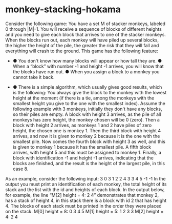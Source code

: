 # monkey-stacking-hokama

Consider the following game: 
You have a set M of stacker monkeys, labeled 0 through |M|-1. 
You will receive a sequence of blocks of different heights and you need to give each block that arrives to one of the stacker monkeys. When the blocks run out, each monkey will have piled up several blocks, the higher the height of the pile, the greater the risk that they will fall and everything will crash to the ground. This game has the following feature:

- ● You don't know how many blocks will appear or how tall they are. ● When a “block” with number -1 and height -1 arrives, you will know that the blocks have run out. ● When you assign a block to a monkey you cannot take it back. 

- ● There is a simple algorithm, which usually gives good results, which is the following: You always give the block to the monkey with the lowest height at the moment (if there is a tie, among the monkeys with the smallest height you give to the one with the smallest index). Assume the following example with 3 monkeys, initially they don't have any blocks, so their piles are empty. A block with height 3 arrives, as the pile of all monkeys has zero height, the monkey chosen will be 0 (zero). Then a block with height 2 arrives, as monkeys 1 and 2 have piles of zero height, the chosen one is monkey 1. Then the third block with height 4 arrives, and now it is given to monkey 2 because it is the one with the smallest pile. Now comes the fourth block with height 3 as well, and this is given to monkey 1 because it has the smallest pile. A fifth block arrives, with height 5 and this must be assigned to monkey 1. Finally, a block with identification -1 and height -1 arrives, indicating that the blocks are finished, and the result is the height of the largest pile, in this case 8.

As an example, consider the following input: 3 0 3 1 2 2 4 3 3 4 5 -1 -1 
In the output you must print an identification of each monkey, the total height of its stack and the list with the id and heights of each block. In the output below, for example, the line “M[2] height = 4: 2 4” demonstrates that monkey 2, has a stack of height 4, in this stack there is a block with id 2 that has height 4. The blocks of each stack must be printed in the order they were placed on the stack.
M[0] height = 8: 0 3 4 5
M[1] height = 5: 1 2 3 3 
M[2] height = 4: 2 4

